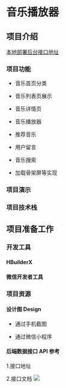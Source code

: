 # 音乐播放器

## 项目介绍

[本地部署后台接口地址](https://github.com/YunXinZhiCheng/music-api-early)

### 项目功能

- 音乐首页分类

- 音乐列表页展示

- 音乐详情页

- 音乐播放器

- 推荐音乐

- 用户留言

- 音乐搜索

- 加载骨架屏等实现

### 项目演示



### 项目技术栈

## 项目准备工作

### 开发工具

#### HBuilderX
[](https://www.wolai.com/9V49EVqHZUK7yUE55Xh51o#bJKRRN4fm6kECHpMxQVbag)
#### 微信开发者工具
[](https://www.wolai.com/9V49EVqHZUK7yUE55Xh51o#fjMs7P56iCpQcJsyCHsbmq)

### 项目资源

#### 设计图 Design

- 通过手机截图

- 通过微信小程序


#### 后端数据接口 API 参考

1.接口地址
[](https://www.wolai.com/9V49EVqHZUK7yUE55Xh51o#d2KjrtYhLJziDpZHMynuf2)

2.接口文档
![](https://raw.githubusercontent.com/Binaryify/NeteaseCloudMusicApi/master/static/docs.png)
